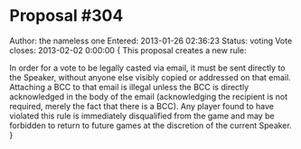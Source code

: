 Proposal #304
=============
Author: the nameless one
Entered: 2013-01-26 02:36:23
Status: voting
Vote closes: 2013-02-02 0:00:00
{
  This proposal creates a new rule:

  In order for a vote to be legally casted via email, it must be sent directly to the Speaker, without anyone else visibly copied or addressed on that email. Attaching a BCC to that email is illegal unless the BCC is directly acknowledged in the body of the email (acknowledging the recipient is not required, merely the fact that there is a BCC). Any player found to have violated this rule is immediately disqualified from the game and may be forbidden to return to future games at the discretion of the current Speaker.
}
